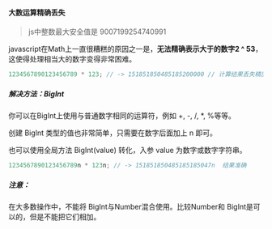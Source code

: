 #### 大数运算精确丢失

> js中整数最大安全值是 9007199254740991

javascript在Math上一直很糟糕的原因之一是，**无法精确表示大于的数字2 ^ 53**，这使得处理相当大的数字变得非常困难。

```js
1234567890123456789 * 123; // -> 151851850485185200000 // 计算结果丢失精度 
```

##### 解决方法：BigInt

你可以在BigInt上使用与普通数字相同的运算符，例如 +, -, /, *, %等等。

创建 BigInt 类型的值也非常简单，只需要在数字后面加上 n 即可。

也可以使用全局方法 BigInt(value) 转化，入参 value 为数字或数字字符串。

```js
1234567890123456789n * 123n; // -> 151851850485185185047n  结果准确
```

##### 注意：

在大多数操作中，不能将 BigInt与Number混合使用。比较Number和 BigInt是可以的，但是不能把它们相加。


